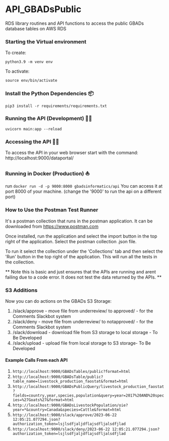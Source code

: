 # API_GBADsPublic
RDS library routines and API functions to access the public GBADs database tables on AWS RDS

### Starting the Virtual environment
To create:
```
python3.9 -m venv env
```
To activate:
```
source env/bin/activate
```

### Install the Python Dependencies :package:
```
pip3 install -r requirements/requirements.txt
```

### Running the API (Development) :running_woman:
```
uvicorn main:app --reload
```

### Accessing the API :technologist:
To access the API in your web browser start with the command:\
http://localhost:9000/dataportal/


### Running in Docker (Production) :sailboat:
run `docker run -d -p 9000:8000 gbadsinformatics/api`
You can access it at port 8000 of your machine. (change the '9000' to run the api on a different port)


### How to Use the Postman Test Runner
It's a postman collection that runs in the postman application. It can be downloaded from
https://www.postman.com

Once installed, run the application and select the import button in the top right of the application. Select the postman collection .json file.

To run it select the collection under the 'Collections' tab and then select the 'Run' button in the top right of the application. This will run all the tests in the collection.

** Note this is basic and just ensures that the APIs are running and arent failing due to a code error. It does not test the data returned by the APIs. **

### S3 Additions
Now you can do actions on the GBADs S3 Storage:
   1. /slack/approve - move file from underreview/ to approved/ - for the Comments Slackbot system
   2. /slack/deny - move file from underreview/ to notapproved/ - for the Comments Slackbot system
   3. /slack/download - download file from S3 storage to local storage - To Be Developed
   4. /slack/upload - upload file from local storage to S3 storage- To Be Developed

#### Example Calls From each API
1. ```http://localhost:9000/GBADsTables/public?format=html```
2. ```http://localhost:9000/GBADsTable/public?table_name=livestock_production_faostat&format=html```
3. ```http://localhost:9000/GBADsPublicQuery/livestock_production_faostat?fields=country,year,species,population&query=year=2017%20AND%20species=%27Goats%27&format=html```
4. ```http://localhost:9000/GBADsLivestockPopulation/oie?year=*&country=Canada&species=Cattle&format=html```
5. ```http://localhost:9000/slack/approve/2023-06-22 12:05:21.077294.json?authorization_token=lsjlsdfjaljdflajsdfljalsdfjlad```
5. ```http://localhost:9000/slack/deny/2023-06-22 12:05:21.077294.json?authorization_token=lsjlsdfjaljdflajsdfljalsdfjlad```

